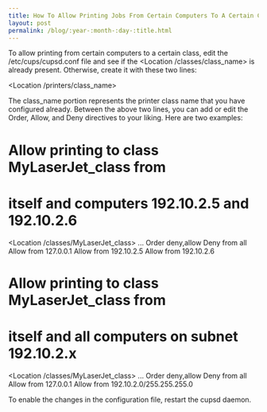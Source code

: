```yaml
---
title: How To Allow Printing Jobs From Certain Computers To A Certain Class Of Printers
layout: post
permalink: /blog/:year-:month-:day-:title.html
---
```


To allow printing from certain computers to a certain class, edit the /etc/cups/cupsd.conf file and see if the <Location /classes/class_name> is already present. Otherwise, create it with these two lines:

 <Location /printers/class_name>
 </Location>
The class_name portion represents the printer class name that you have configured already. Between the above two lines, you can add or edit the Order, Allow, and Deny directives to your liking. Here are two examples:

 # Allow printing to class MyLaserJet_class from 
 #    itself and computers 192.10.2.5 and 192.10.2.6
 <Location /classes/MyLaserJet_class>
 ...
 Order deny,allow
 Deny from all
 Allow from 127.0.0.1
 Allow from 192.10.2.5
 Allow from 192.10.2.6
 </Location>
 
 # Allow printing to class MyLaserJet_class from 
 #    itself and all computers on subnet 192.10.2.x
 <Location /classes/MyLaserJet_class>
 ...
 Order deny,allow
 Deny from all
 Allow from 127.0.0.1
 Allow from 192.10.2.0/255.255.255.0
 </Location>
To enable the changes in the configuration file, restart the cupsd daemon.
